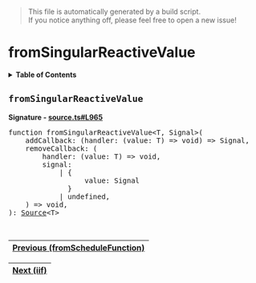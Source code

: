 > This file is automatically generated by a build script.<br>If you notice anything off, please feel free to open a new issue!

# fromSingularReactiveValue

<details><summary><b>Table of Contents</b></summary>

1. [<code>fromSingularReactiveValue</code>](#fromSingularReactiveValue)</details>

## <a name="fromSingularReactiveValue"></a><code>fromSingularReactiveValue</code>

<b>Signature - [source.ts#L965](..\/..\/packages\/core\/src\/source.ts#L965)</b>

<pre>function fromSingularReactiveValue&lt;T, Signal&gt;(<br>    addCallback: (handler: (value: T) =&gt; void) =&gt; Signal,<br>    removeCallback: (<br>        handler: (value: T) =&gt; void,<br>        signal:<br>            | {<br>                  value: Signal<br>              }<br>            | undefined,<br>    ) =&gt; void,<br>): <a href="00-Source.md#Source-Interface">Source</a>&lt;T&gt;</pre><br>

| [Previous \(fromScheduleFunction\)](19-fromScheduleFunction.md#readme) |
| --- |

<div align="right">

| [Next \(iif\)](21-iif.md#readme) |
| --- |
</div>
